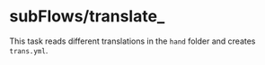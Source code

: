 # subFlows/translate_

This task reads different translations in the `hand` folder and creates `trans.yml`.
